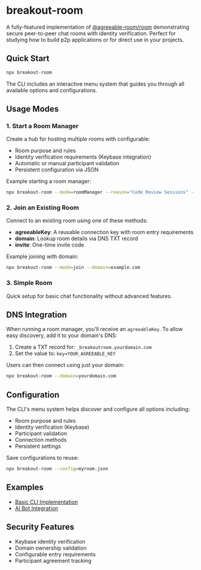 # breakout-room

A fully-featured implementation of [@agreeable-room/room](https://github.com/ryanramage/agreeable-room) demonstrating secure peer-to-peer chat rooms with identity verification. Perfect for studying how to build p2p applications or for direct use in your projects.

## Quick Start

```bash
npx breakout-room
```

The CLI includes an interactive menu system that guides you through all available options and configurations.

## Usage Modes

### 1. Start a Room Manager
Create a hub for hosting multiple rooms with configurable:
- Room purpose and rules
- Identity verification requirements (Keybase integration)
- Automatic or manual participant validation
- Persistent configuration via JSON

Example starting a room manager:
```bash
npx breakout-room --mode=roomManager --reason="Code Review Sessions" --rules="Professional conduct"
```

### 2. Join an Existing Room
Connect to an existing room using one of these methods:
- **agreeableKey**: A reusable connection key with room entry requirements
- **domain**: Lookup room details via DNS TXT record
- **invite**: One-time invite code

Example joining with domain:
```bash
npx breakout-room --mode=join --domain=example.com
```

### 3. Simple Room
Quick setup for basic chat functionality without advanced features.

## DNS Integration

When running a room manager, you'll receive an `agreeableKey`. To allow easy discovery, add it to your domain's DNS:

1. Create a TXT record for: `_breakoutroom.yourdomain.com`
2. Set the value to: `key=YOUR_AGREEABLE_KEY`

Users can then connect using just your domain:
```bash
npx breakout-room --domain=yourdomain.com
```

## Configuration

The CLI's menu system helps discover and configure all options including:
- Room purpose and rules
- Identity verification (Keybase)
- Participant validation
- Connection methods
- Persistent settings

Save configurations to reuse:
```bash
npx breakout-room --config=myroom.json
```

## Examples
- [Basic CLI Implementation](cli.mjs)
- [AI Bot Integration](https://github.com/ryanramage/breakout-room-bot)

## Security Features
- Keybase identity verification
- Domain ownership validation
- Configurable entry requirements
- Participant agreement tracking


